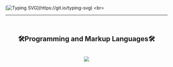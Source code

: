[![Typing SVG](https://readme-typing-svg.demolab.com?font=arial&weight=900&size=23&pause=1000&color=00F70E&random=false&width=435&separator=%3C&lines=Console.WriteLine(%22Hi!+I'm+Jose+%F0%9F%91%8B%F0%9F%8F%BC%F0%9F%98%81%22);)](https://git.io/typing-svg)
<br>
<hr>
<br>
<h2 align="center">🛠️Programming and Markup Languages🛠️</h2>
<br>
<div align="center">
<img src="https://skillicons.dev/icons?i=js,html,css,wasm"/>
